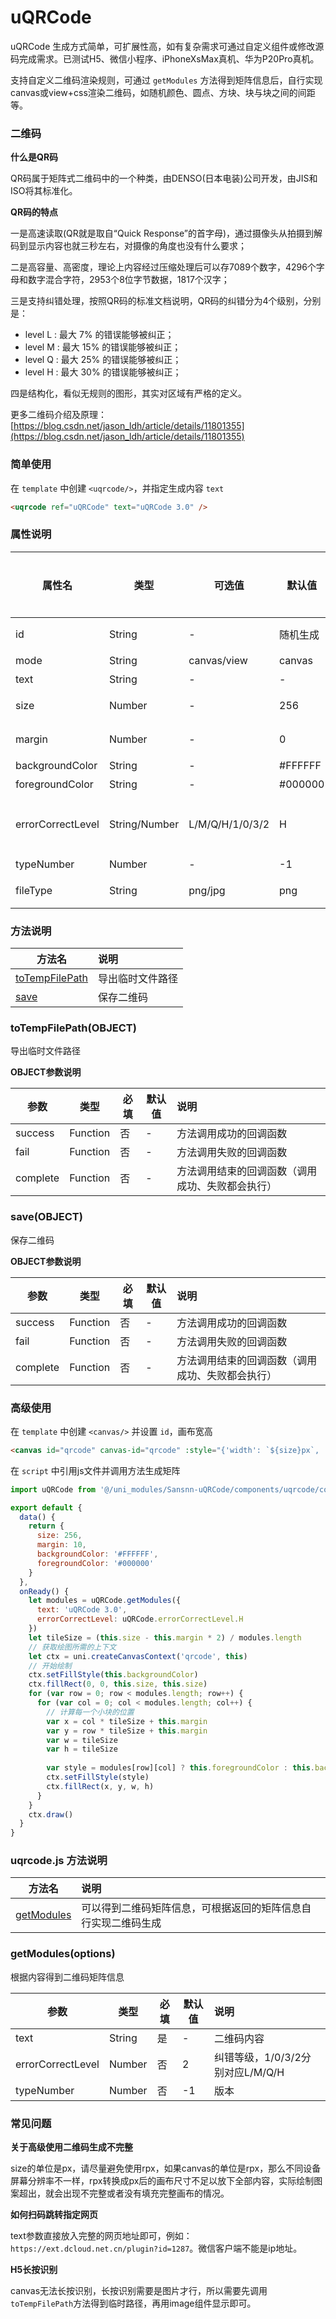 # uQRCode

uQRCode 生成方式简单，可扩展性高，如有复杂需求可通过自定义组件或修改源码完成需求。已测试H5、微信小程序、iPhoneXsMax真机、华为P20Pro真机。

支持自定义二维码渲染规则，可通过 `getModules` 方法得到矩阵信息后，自行实现canvas或view+css渲染二维码，如随机颜色、圆点、方块、块与块之间的间距等。

### 二维码
**什么是QR码**

QR码属于矩阵式二维码中的一个种类，由DENSO(日本电装)公司开发，由JIS和ISO将其标准化。

**QR码的特点**

一是高速读取(QR就是取自“Quick Response”的首字母)，通过摄像头从拍摄到解码到显示内容也就三秒左右，对摄像的角度也没有什么要求；

二是高容量、高密度，理论上内容经过压缩处理后可以存7089个数字，4296个字母和数字混合字符，2953个8位字节数据，1817个汉字；

三是支持纠错处理，按照QR码的标准文档说明，QR码的纠错分为4个级别，分别是：
- level L : 最大 7% 的错误能够被纠正；
- level M : 最大 15% 的错误能够被纠正；
- level Q : 最大 25% 的错误能够被纠正；
- level H : 最大 30% 的错误能够被纠正；

四是结构化，看似无规则的图形，其实对区域有严格的定义。

更多二维码介绍及原理：[https://blog.csdn.net/jason_ldh/article/details/11801355](https://blog.csdn.net/jason_ldh/article/details/11801355)

### 简单使用

在 `template` 中创建 `<uqrcode/>`，并指定生成内容 `text`

```html
<uqrcode ref="uQRCode" text="uQRCode 3.0" />
```

### 属性说明

|属性名						|类型					|可选值						|默认值		|是否必填	|说明														|
|---							|---					|---							|---			|---			|:---														|
|id								|String				|-								|随机生成	|否				|组件标识/canvasId							|
|mode							|String				|canvas/view			|canvas		|否				|生成模式												|
|text							|String				|-								|-				|是				|二维码内容											|
|size							|Number				|-								|256			|否				|二维码大小，单位px							|
|margin						|Number				|-								|0				|否				|填充边距，单位px								|
|backgroundColor	|String				|-								|#FFFFFF	|否				|背景色													|
|foregroundColor	|String				|-								|#000000	|否				|前景色													|
|errorCorrectLevel|String/Number|L/M/Q/H/1/0/3/2	|H				|否				|纠错等级L/M/Q/H分别对应1/0/3/2	|
|typeNumber				|Number				|-								|-1				|否				|版本														|
|fileType					|String				|png/jpg					|png			|否				|导出的文件类型									|

### 方法说明

|方法名|说明|
|---|:---|
|[toTempFilePath](#totempfilepathobject)|导出临时文件路径|
|[save](#saveobject)|保存二维码|

### toTempFilePath(OBJECT)

导出临时文件路径

**OBJECT参数说明**

|参数			|类型			|必填	|默认值	|说明																							|
|---			|---			|---	|---		|:---																							|
|success	|Function	|否		|-			|方法调用成功的回调函数														|
|fail			|Function	|否		|-			|方法调用失败的回调函数														|
|complete	|Function	|否		|-			|方法调用结束的回调函数（调用成功、失败都会执行）	|

### save(OBJECT)

保存二维码

**OBJECT参数说明**

|参数			|类型			|必填	|默认值	|说明																							|
|---			|---			|---	|---		|:---																							|
|success	|Function	|否		|-			|方法调用成功的回调函数														|
|fail			|Function	|否		|-			|方法调用失败的回调函数														|
|complete	|Function	|否		|-			|方法调用结束的回调函数（调用成功、失败都会执行）	|

### 高级使用

在 `template` 中创建 `<canvas/>` 并设置 `id`，画布宽高

```html
<canvas id="qrcode" canvas-id="qrcode" :style="{'width': `${size}px`, 'height': `${size}px`}" />
```

在 `script` 中引用js文件并调用方法生成矩阵

```javascript
import uQRCode from '@/uni_modules/Sansnn-uQRCode/components/uqrcode/common/uqrcode.js'

export default {
  data() {
    return {
      size: 256,
      margin: 10,
      backgroundColor: '#FFFFFF',
      foregroundColor: '#000000'
    }
  },
  onReady() {
    let modules = uQRCode.getModules({
      text: 'uQRCode 3.0',
      errorCorrectLevel: uQRCode.errorCorrectLevel.H
    })
    let tileSize = (this.size - this.margin * 2) / modules.length
    // 获取绘图所需的上下文
    let ctx = uni.createCanvasContext('qrcode', this)
    // 开始绘制
    ctx.setFillStyle(this.backgroundColor)
    ctx.fillRect(0, 0, this.size, this.size)
    for (var row = 0; row < modules.length; row++) {
      for (var col = 0; col < modules.length; col++) {
        // 计算每一个小块的位置
        var x = col * tileSize + this.margin
        var y = row * tileSize + this.margin
        var w = tileSize
        var h = tileSize
    
        var style = modules[row][col] ? this.foregroundColor : this.backgroundColor
        ctx.setFillStyle(style)
        ctx.fillRect(x, y, w, h)
      }
    }
    ctx.draw()
  }
}
```

### uqrcode.js 方法说明

|方法名|说明|
|---|:---|
|[getModules](#getmodulesoptions)|可以得到二维码矩阵信息，可根据返回的矩阵信息自行实现二维码生成|

### getModules(options)

根据内容得到二维码矩阵信息

|参数							|类型		|必填	|默认值	|说明															|
|---							|---		|---	|---		|:---															|
|text							|String	|是		|-			|二维码内容												|
|errorCorrectLevel|Number	|否		|2			|纠错等级，1/0/3/2分别对应L/M/Q/H	|
|typeNumber				|Number	|否		|-1			|版本															|

### 常见问题
**关于高级使用二维码生成不完整**

size的单位是px，请尽量避免使用rpx，如果canvas的单位是rpx，那么不同设备屏幕分辨率不一样，rpx转换成px后的画布尺寸不足以放下全部内容，实际绘制图案超出，就会出现不完整或者没有填充完整画布的情况。

**如何扫码跳转指定网页**

text参数直接放入完整的网页地址即可，例如：`https://ext.dcloud.net.cn/plugin?id=1287`。微信客户端不能是ip地址。

**H5长按识别**

canvas无法长按识别，长按识别需要是图片才行，所以需要先调用`toTempFilePath`方法得到临时路径，再用image组件显示即可。
